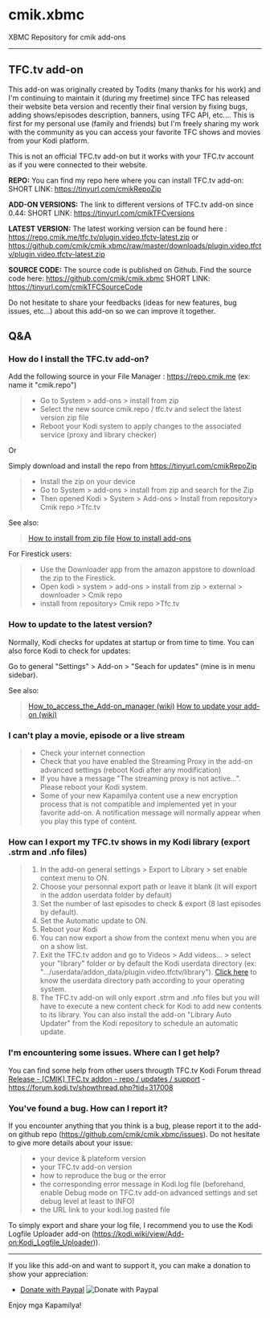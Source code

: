 # cmik.xbmc
XBMC Repository for cmik add-ons

---
## TFC.tv add-on
This add-on was originally created by Todits (many thanks for his work) and I'm continuing to maintain it (during my freetime) since TFC has released their website beta version and recently their final version by fixing bugs, adding shows/episodes description, banners, using TFC API, etc.... This is first for my personal use (family and friends) but I'm freely sharing my work with the community as you can access your favorite TFC shows and movies from your Kodi platform.

This is not an official TFC.tv add-on but it works with your TFC.tv account as if you were connected to their website.


**REPO:**
You can find my repo here where you can install TFC.tv add-on: 
SHORT LINK: https://tinyurl.com/cmikRepoZip

**ADD-ON VERSIONS:**
The link to different versions of TFC.tv add-on since 0.44:
SHORT LINK: https://tinyurl.com/cmikTFCversions

**LATEST VERSION:** 
The latest working version can be found here : https://repo.cmik.me/tfc.tv/plugin.video.tfctv-latest.zip 
or https://github.com/cmik/cmik.xbmc/raw/master/downloads/plugin.video.tfctv/plugin.video.tfctv-latest.zip

**SOURCE CODE:**
The source code is published on Github.
Find the source code here: https://github.com/cmik/cmik.xbmc
SHORT LINK: https://tinyurl.com/cmikTFCSourceCode

Do not hesitate to share your feedbacks (ideas for new features, bug issues, etc...) about this add-on so we can improve it together.


## Q&A

### How do I install the TFC.tv add-on?
Add the following source in your File Manager : https://repo.cmik.me  (ex: name it "cmik.repo")
>- Go to System > add-ons > install from zip
>- Select the new source cmik.repo / tfc.tv and select the latest version zip file
>- Reboot your Kodi system to apply changes to the associated service (proxy and library checker)

Or 

Simply download and install the repo from https://tinyurl.com/cmikRepoZip
>- Install the zip on your device
>- Go to System > add-ons > install from zip and search for the Zip
>- Then opened Kodi > System > Add-ons > Install from repository> Cmik repo >Tfc.tv

See also:
>[How to install from zip file](http://kodi.wiki/view/HOW-TO:Install%20add-ons%20from%20zip%20files)
>[How to install add-ons](http://kodi.wiki/view/HOW-TO:Install%20add-ons)

For Firestick users:
>- Use the Downloader app from the amazon appstore to download the zip to the Firestick.
>- Open kodi > system > add-ons > install from zip > external > downloader > Cmik repo
>- install from repository> Cmik repo >Tfc.tv


### How to update to the latest version?
Normally, Kodi checks for updates at startup or from time to time.
You can also force Kodi to check for updates:

Go to general "Settings" > Add-on > "Seach for updates" (mine is in menu sidebar).

See also:
>[How_to_access_the_Add-on_manager (wiki)](http://kodi.wiki/view/Add-on_manager#How_to_access_the_Add-on_manager)
>[How to update your add-on (wiki)](http://kodi.wiki/view/Add-on_manager#Updating)


### I can't play a movie, episode or a live stream
>- Check your internet connection
>- Check that you have enabled the Streaming Proxy in the add-on advanced settings (reboot Kodi after any modification)
>- If you have a message "The streaming proxy is not active...". Please reboot your Kodi system.
>- Some of your new Kapamilya content use a new encryption process that is not compatible and implemented yet in your favorite add-on. A notification message will normally appear when you play this type of content.


### How can I export my TFC.tv shows in my Kodi library (export .strm and .nfo files)
>1. In the add-on general settings > Export to Library > set enable context menu to ON.
>2. Choose your personnal export path or leave it blank (it will export in the addon userdata folder by default)
>3. Set the number of last episodes to check & export (8 last episodes by default).
>4. Set the Automatic update to ON.
>5. Reboot your Kodi
>6. You can now export a show from the context menu when you are on a show list.
>7. Exit the TFC.tv addon and go to Videos > Add videos... > select your "library" folder or by default the Kodi userdata directory (ex: ".../userdata/addon_data/plugin.video.tfctv/library").
[Click here](https://kodi.wiki/view/Userdata) to know the userdata directory path according to your operating system.
>7. The TFC.tv add-on will only export .strm and .nfo files but you will have to execute a new content check for Kodi to add new contents to its library. You can also install the add-on "Library Auto Updater" from the Kodi repository to schedule an automatic update.


### I'm encountering some issues. Where can I get help?
You can find some help from other users througth TFC.tv Kodi Forum thread [Release - [CMIK] TFC.tv addon - repo / updates / support](https://forum.kodi.tv/showthread.php?tid=317008) - https://forum.kodi.tv/showthread.php?tid=317008


### You've found a bug. How can I report it?
If you encounter anything that you think is a bug, please report it to the add-on github repo (https://github.com/cmik/cmik.xbmc/issues). 
Do not hesitate to give more details about your issue: 
>- your device & plateform version
>- your TFC.tv add-on version
>- how to reproduce the bug or the error
>- the corresponding error message in Kodi.log file (beforehand, enable Debug mode on TFC.tv add-on advanced settings and set debug level at least to INFO)
>- the URL link to your kodi.log pasted file

To simply export and share your log file, I recommend you to use the Kodi Logfile Uploader add-on (https://kodi.wiki/view/Add-on:Kodi_Logfile_Uploader)).



---

If you like this add-on and want to support it, you can make a donation to show your appreciation:
- [Donate with Paypal](https://www.paypal.com/cgi-bin/webscr?cmd=_donations&business=Q8DETSCYJDR7E&currency_code=EUR&source=url)
![Donate with Paypal](https://www.cmik.me/img/donate_paypal.png)


Enjoy mga Kapamilya!